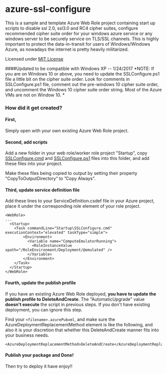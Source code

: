 ﻿ # azure-ssl-configure
 
This is a sample and template Azure Web Role project containing start up scripts to disable ssl 2.0, ssl3.0 and RC4 cipher suites, configure recommended cipher suite order for your windows azure service or any windows server to be securely service on TLS/SSL channels. This is highly important to protect the data-in-transit for users of Windows/Windows Azure, as nowadays the internet is pretty heavily militarized.

Licensed under [MIT License](https://opensource.org/licenses/MIT)

####Updated to be compatible with Windows XP -- 1/24/2017
*NOTE: If you are on Windows 10 or above, you need to update the SSLConfigure.ps1 file a little bit on the cipher suite order. Look for comments in SSLConfigure.ps1 file, comment out the pre-windows 10 cipher suite order, and uncomment the Windows 10 cipher suite order string. Most of the Azure VMs are not on Window 10. *

### How did it get created? 
#### First, 
Simply open with your own existing Azure Web Role project.
#### Second, add scripts
Add a new folder in your web role/worker role project "Startup", copy [SSLConfigure.cmd](AzureCloudServiceSample/WebRoleSample/Startup/SSLConfigure.cmd ) and [SSLConfigure.ps1](AzureCloudServiceSample/WebRoleSample/Startup/SSLConfigure.ps1) files into this folder, and add these files into your project.

Make these files being copied to output by setting their property "CopyToOutputDirectory“ to ”Copy Always".
#### Third, update service definition file
Add these lines to your ServiceDefinition.csdef file in your Azure project, place it under the corresponding role element of your role project.
```
<WebRole>
...
  <Startup>
    <Task commandLine="Startup\SSLConfigure.cmd" executionContext="elevated" taskType="simple">
	    <Environment>
          <Variable name="ComputeEmulatorRunning">
            <RoleInstanceValue xpath="/RoleEnvironment/Deployment/@emulated" />
          </Variable>
        </Environment>
    </Task>
  </Startup>
</WebRole>
```
#### Fourth, update the publish profile
If you have an existing Azure Web Role deployed, **you have to update the publish profile to DeleteAndCreate**. The "AutomaticUpgrade" value **doesn't execute** the script in previous steps. If you don't have existing deployment, you can ignore this step.

Find your `<filename>.azurePubxml`, and make sure the AzureDeploymentReplacementMethod element is like the following, and also it is your discretion that whether this DeleteAndCreate manner fits into your business needs. 

```
<AzureDeploymentReplacementMethod>DeleteAndCreate</AzureDeploymentReplacementMethod>
```

#### Publish your package and Done!

Then try to deploy it have enjoy!!
